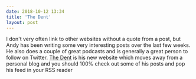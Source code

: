 ```yaml
---
date: 2018-10-12 13:34
title: 'The Dent'
layout: post
---
```

I don't very often link to other websites without a quote from a post, but Andy has been writing some very interesting posts over the last few weeks. He also does a couple of great podcasts and is generally a great person to follow on Twitter. [The Dent](https://thedent.net) is his new website which moves away from a personal blog and you should 100% check out some of his posts and pop his feed in your RSS reader
